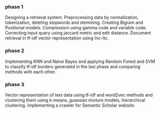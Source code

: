
### phase 1 
Designing a retrieval system. Preprocessing data by normalization, tokenization, deleting stopwords and stemming. Creating Bigram and Positional models. Compression using gamma code and variable code. Correcting input query using jaccard metric and edit distance. Document retrieval in tf-idf vector representation using Inc-Itc.

### phase 2 
Implementing KNN and Naive Bayes and applying Random Forest and SVM to classify tf-idf borders generated in the last phase and comparing methods with each other.

### phase 3 
Vector representation of text data using tf-idf and word2vec methods and clustering them using k-means, guassian mixture models, hierarchical clustering. Implementing a crawler for Semantic Scholar website.
